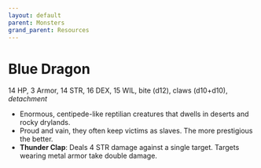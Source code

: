 ```yaml
---
layout: default
parent: Monsters
grand_parent: Resources
---
```


# Blue Dragon

14 HP, 3 Armor, 14 STR, 16 DEX, 15 WIL, bite (d12), claws (d10+d10), _detachment_

- Enormous, centipede-like reptilian creatures that dwells in deserts and rocky drylands. 
- Proud and vain, they often keep victims as slaves. The more prestigious the better.
- **Thunder Clap**: Deals 4 STR damage against a single target. Targets wearing metal armor take double damage.   
